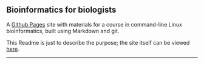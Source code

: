 ## Bioinformatics for biologists

A [Github Pages](https://pages.github.com) site with materials for a
course in command-line Linux bioinformatics, built using Markdown and git.

This Readme is just to describe the purpose; the site itself can be
viewed [here](https://rwhetten.github.io/BIT815).

---
